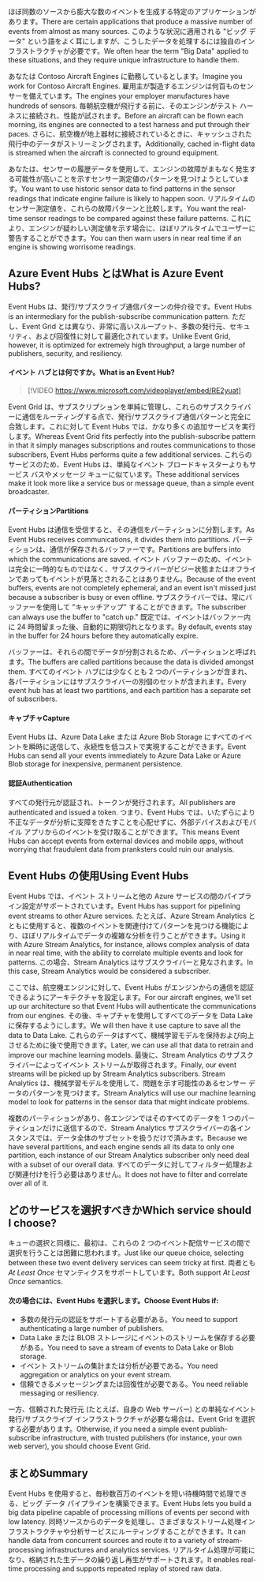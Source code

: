 <span data-ttu-id="cc023-101">ほぼ同数のソースから膨大な数のイベントを生成する特定のアプリケーションがあります。</span><span class="sxs-lookup"><span data-stu-id="cc023-101">There are certain applications that produce a massive number of events from almost as many sources.</span></span> <span data-ttu-id="cc023-102">このような状況に適用される "ビッグ データ" という語をよく耳にしますが、こうしたデータを処理するには独自のインフラストラクチャが必要です。</span><span class="sxs-lookup"><span data-stu-id="cc023-102">We often hear the term "Big Data" applied to these situations, and they require unique infrastructure to handle them.</span></span>

<span data-ttu-id="cc023-103">あなたは Contoso Aircraft Engines に勤務しているとします。</span><span class="sxs-lookup"><span data-stu-id="cc023-103">Imagine you work for Contoso Aircraft Engines.</span></span> <span data-ttu-id="cc023-104">雇用主が製造するエンジンは何百ものセンサーを備えています。</span><span class="sxs-lookup"><span data-stu-id="cc023-104">The engines your employer manufactures have hundreds of sensors.</span></span> <span data-ttu-id="cc023-105">毎朝航空機が飛行する前に、そのエンジンがテスト ハーネスに接続され、性能が試されます。</span><span class="sxs-lookup"><span data-stu-id="cc023-105">Before an aircraft can be flown each morning, its engines are connected to a test harness and put through their paces.</span></span> <span data-ttu-id="cc023-106">さらに、航空機が地上器材に接続されているときに、キャッシュされた飛行中のデータがストリーミングされます。</span><span class="sxs-lookup"><span data-stu-id="cc023-106">Additionally, cached in-flight data is streamed when the aircraft is connected to ground equipment.</span></span>

<span data-ttu-id="cc023-107">あなたは、センサーの履歴データを使用して、エンジンの故障がまもなく発生する可能性が高いことを示すセンサー測定値のパターンを見つけようとしています。</span><span class="sxs-lookup"><span data-stu-id="cc023-107">You want to use historic sensor data to find patterns in the sensor readings that indicate engine failure is likely to happen soon.</span></span> <span data-ttu-id="cc023-108">リアルタイムのセンサー測定値を、これらの故障パターンと比較します。</span><span class="sxs-lookup"><span data-stu-id="cc023-108">You want the real-time sensor readings to be compared against these failure patterns.</span></span> <span data-ttu-id="cc023-109">これにより、エンジンが疑わしい測定値を示す場合に、ほぼリアルタイムでユーザーに警告することができます。</span><span class="sxs-lookup"><span data-stu-id="cc023-109">You can then warn users in near real time if an engine is showing worrisome readings.</span></span>

## <a name="what-is-azure-event-hubs"></a><span data-ttu-id="cc023-110">Azure Event Hubs とは</span><span class="sxs-lookup"><span data-stu-id="cc023-110">What is Azure Event Hubs?</span></span>
<span data-ttu-id="cc023-111">Event Hubs は、発行/サブスクライブ通信パターンの仲介役です。</span><span class="sxs-lookup"><span data-stu-id="cc023-111">Event Hubs is an intermediary for the publish-subscribe communication pattern.</span></span> <span data-ttu-id="cc023-112">ただし、Event Grid とは異なり、非常に高いスループット、多数の発行元、セキュリティ、および回復性に対して最適化されています。</span><span class="sxs-lookup"><span data-stu-id="cc023-112">Unlike Event Grid, however, it is optimized for extremely high throughput, a large number of publishers, security, and resiliency.</span></span>

#### <a name="what-is-an-event-hub"></a><span data-ttu-id="cc023-113">イベント ハブとは何ですか。</span><span class="sxs-lookup"><span data-stu-id="cc023-113">What is an Event Hub?</span></span>

> [!VIDEO https://www.microsoft.com/videoplayer/embed/RE2yuat]

<span data-ttu-id="cc023-114">Event Grid は、サブスクリプションを単純に管理し、これらのサブスクライバーに通信をルーティングする点で、発行/サブスクライブ通信パターンと完全に合致します。これに対して Event Hubs では、かなり多くの追加サービスを実行します。</span><span class="sxs-lookup"><span data-stu-id="cc023-114">Whereas Event Grid fits perfectly into the publish-subscribe pattern in that it simply manages subscriptions and routes communications to those subscribers, Event Hubs performs quite a few additional services.</span></span> <span data-ttu-id="cc023-115">これらのサービスのため、Event Hubs は、単純なイベント ブロードキャスターよりもサービス バスやメッセージ キューに似ています。</span><span class="sxs-lookup"><span data-stu-id="cc023-115">These additional services make it look more like a service bus or message queue, than a simple event broadcaster.</span></span>

#### <a name="partitions"></a><span data-ttu-id="cc023-116">パーティション</span><span class="sxs-lookup"><span data-stu-id="cc023-116">Partitions</span></span>
<span data-ttu-id="cc023-117">Event Hubs は通信を受信すると、その通信をパーティションに分割します。</span><span class="sxs-lookup"><span data-stu-id="cc023-117">As Event Hubs receives communications, it divides them into partitions.</span></span> <span data-ttu-id="cc023-118">パーティションは、通信が保存されるバッファーです。</span><span class="sxs-lookup"><span data-stu-id="cc023-118">Partitions are buffers into which the communications are saved.</span></span> <span data-ttu-id="cc023-119">イベント バッファーのため、イベントは完全に一時的なものではなく、サブスクライバーがビジー状態またはオフラインであってもイベントが見落とされることはありません。</span><span class="sxs-lookup"><span data-stu-id="cc023-119">Because of the event buffers, events are not completely ephemeral, and an event isn't missed just because a subscriber is busy or even offline.</span></span> <span data-ttu-id="cc023-120">サブスクライバーでは、常にバッファーを使用して "キャッチアップ" することができます。</span><span class="sxs-lookup"><span data-stu-id="cc023-120">The subscriber can always use the buffer to "catch up."</span></span> <span data-ttu-id="cc023-121">既定では、イベントはバッファー内に 24 時間留まった後、自動的に期限切れとなります。</span><span class="sxs-lookup"><span data-stu-id="cc023-121">By default, events stay in the buffer for 24 hours before they automatically expire.</span></span>

<span data-ttu-id="cc023-122">バッファーは、それらの間でデータが分割されるため、パーティションと呼ばれます。</span><span class="sxs-lookup"><span data-stu-id="cc023-122">The buffers are called partitions because the data is divided amongst them.</span></span> <span data-ttu-id="cc023-123">すべてのイベント ハブには少なくとも 2 つのパーティションが含まれ、各パーティションにはサブスクライバーの別個のセットが含まれます。</span><span class="sxs-lookup"><span data-stu-id="cc023-123">Every event hub has at least two partitions, and each partition has a separate set of subscribers.</span></span>

#### <a name="capture"></a><span data-ttu-id="cc023-124">キャプチャ</span><span class="sxs-lookup"><span data-stu-id="cc023-124">Capture</span></span>
<span data-ttu-id="cc023-125">Event Hubs は、Azure Data Lake または Azure Blob Storage にすべてのイベントを瞬時に送信して、永続性を低コストで実現することができます。</span><span class="sxs-lookup"><span data-stu-id="cc023-125">Event Hubs can send all your events immediately to Azure Data Lake or Azure Blob storage for inexpensive, permanent persistence.</span></span>

#### <a name="authentication"></a><span data-ttu-id="cc023-126">認証</span><span class="sxs-lookup"><span data-stu-id="cc023-126">Authentication</span></span>
<span data-ttu-id="cc023-127">すべての発行元が認証され、トークンが発行されます。</span><span class="sxs-lookup"><span data-stu-id="cc023-127">All publishers are authenticated and issued a token.</span></span> <span data-ttu-id="cc023-128">つまり、Event Hubs では、いたずらにより不正なデータが分析に支障をきたすことを心配せずに、外部デバイスおよびモバイル アプリからのイベントを受け取ることができます。</span><span class="sxs-lookup"><span data-stu-id="cc023-128">This means Event Hubs can accept events from external devices and mobile apps, without worrying that fraudulent data from pranksters could ruin our analysis.</span></span> 

## <a name="using-event-hubs"></a><span data-ttu-id="cc023-129">Event Hubs の使用</span><span class="sxs-lookup"><span data-stu-id="cc023-129">Using Event Hubs</span></span>
<span data-ttu-id="cc023-130">Event Hubs では、イベント ストリームと他の Azure サービスの間のパイプライン設定がサポートされています。</span><span class="sxs-lookup"><span data-stu-id="cc023-130">Event Hubs has support for pipelining event streams to other Azure services.</span></span> <span data-ttu-id="cc023-131">たとえば、Azure Stream Analytics とともに使用すると、複数のイベントを関連付けてパターンを見つける機能により、ほぼリアルタイムでデータの複雑な分析を行うことができます。</span><span class="sxs-lookup"><span data-stu-id="cc023-131">Using it with Azure Stream Analytics, for instance, allows complex analysis of data in near real time, with the ability to correlate multiple events and look for patterns.</span></span> <span data-ttu-id="cc023-132">この場合、Stream Analytics はサブスクライバーと見なされます。</span><span class="sxs-lookup"><span data-stu-id="cc023-132">In this case, Stream Analytics would be considered a subscriber.</span></span>

<span data-ttu-id="cc023-133">ここでは、航空機エンジンに対して、Event Hubs がエンジンからの通信を認証できるようにアーキテクチャを設定します。</span><span class="sxs-lookup"><span data-stu-id="cc023-133">For our aircraft engines, we'll set up our architecture so that Event Hubs will authenticate the communications from our engines.</span></span> <span data-ttu-id="cc023-134">その後、キャプチャを使用してすべてのデータを Data Lake に保存するようにします。</span><span class="sxs-lookup"><span data-stu-id="cc023-134">We will then have it use capture to save all the data to Data Lake.</span></span> <span data-ttu-id="cc023-135">これらのデータはすべて、機械学習モデルを保持および向上させるために後で使用できます。</span><span class="sxs-lookup"><span data-stu-id="cc023-135">Later, we can use all that data to retrain and improve our machine learning models.</span></span> <span data-ttu-id="cc023-136">最後に、Stream Analytics のサブスクライバーによってイベント ストリームが取得されます。</span><span class="sxs-lookup"><span data-stu-id="cc023-136">Finally, our event streams will be picked up by Stream Analytics subscribers.</span></span> <span data-ttu-id="cc023-137">Stream Analytics は、機械学習モデルを使用して、問題を示す可能性のあるセンサー データのパターンを見つけます。</span><span class="sxs-lookup"><span data-stu-id="cc023-137">Stream Analytics will use our machine learning model to look for patterns in the sensor data that might indicate problems.</span></span>

<span data-ttu-id="cc023-138">複数のパーティションがあり、各エンジンではそのすべてのデータを 1 つのパーティションだけに送信するので、Stream Analytics サブスクライバーの各インスタンスでは、データ全体のサブセットを扱うだけで済みます。</span><span class="sxs-lookup"><span data-stu-id="cc023-138">Because we have several partitions, and each engine sends all its data to only one partition, each instance of our Stream Analytics subscriber only need deal with a subset of our overall data.</span></span> <span data-ttu-id="cc023-139">すべてのデータに対してフィルター処理および関連付けを行う必要はありません。</span><span class="sxs-lookup"><span data-stu-id="cc023-139">It does not have to filter and correlate over all of it.</span></span>

## <a name="which-service-should-i-choose"></a><span data-ttu-id="cc023-140">どのサービスを選択すべきか</span><span class="sxs-lookup"><span data-stu-id="cc023-140">Which service should I choose?</span></span>
<span data-ttu-id="cc023-141">キューの選択と同様に、最初は、これらの 2 つのイベント配信サービスの間で選択を行うことは困難に思われます。</span><span class="sxs-lookup"><span data-stu-id="cc023-141">Just like our queue choice, selecting between these two event delivery services can seem tricky at first.</span></span> <span data-ttu-id="cc023-142">両者とも *At Least Once* セマンティクスをサポートしています。</span><span class="sxs-lookup"><span data-stu-id="cc023-142">Both support *At Least Once* semantics.</span></span>

#### <a name="choose-event-hubs-if"></a><span data-ttu-id="cc023-143">次の場合には、Event Hubs を選択します。</span><span class="sxs-lookup"><span data-stu-id="cc023-143">Choose Event Hubs if:</span></span>  

- <span data-ttu-id="cc023-144">多数の発行元の認証をサポートする必要がある。</span><span class="sxs-lookup"><span data-stu-id="cc023-144">You need to support authenticating a large number of publishers.</span></span>
- <span data-ttu-id="cc023-145">Data Lake または BLOB ストレージにイベントのストリームを保存する必要がある。</span><span class="sxs-lookup"><span data-stu-id="cc023-145">You need to save a stream of events to Data Lake or Blob storage.</span></span>
- <span data-ttu-id="cc023-146">イベント ストリームの集計または分析が必要である。</span><span class="sxs-lookup"><span data-stu-id="cc023-146">You need aggregation or analytics on your event stream.</span></span>
- <span data-ttu-id="cc023-147">信頼できるメッセージングまたは回復性が必要である。</span><span class="sxs-lookup"><span data-stu-id="cc023-147">You need reliable messaging or resiliency.</span></span>  

<span data-ttu-id="cc023-148">一方、信頼された発行元 (たとえば、自身の Web サーバー) との単純なイベント発行/サブスクライブ インフラストラクチャが必要な場合は、Event Grid を選択する必要があります。</span><span class="sxs-lookup"><span data-stu-id="cc023-148">Otherwise, if you need a simple event publish-subscribe infrastructure, with trusted publishers (for instance, your own web server), you should choose Event Grid.</span></span>

## <a name="summary"></a><span data-ttu-id="cc023-149">まとめ</span><span class="sxs-lookup"><span data-stu-id="cc023-149">Summary</span></span>
<span data-ttu-id="cc023-150">Event Hubs を使用すると、毎秒数百万のイベントを短い待機時間で処理できる、ビッグ データ パイプラインを構築できます。</span><span class="sxs-lookup"><span data-stu-id="cc023-150">Event Hubs lets you build a big data pipeline capable of processing millions of events per second with low latency.</span></span> <span data-ttu-id="cc023-151">同時ソースからのデータを処理し、さまざまなストリーム処理インフラストラクチャや分析サービスにルーティングすることができます。</span><span class="sxs-lookup"><span data-stu-id="cc023-151">It can handle data from concurrent sources and route it to a variety of stream-processing infrastructures and analytics services.</span></span> <span data-ttu-id="cc023-152">リアルタイム処理が可能になり、格納された生データの繰り返し再生がサポートされます。</span><span class="sxs-lookup"><span data-stu-id="cc023-152">It enables real-time processing and supports repeated replay of stored raw data.</span></span> 
